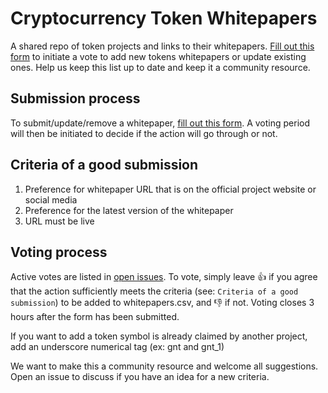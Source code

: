 # Cryptocurrency Token Whitepapers

A shared repo of token projects and links to their whitepapers. [Fill out this form](https://docs.google.com/forms/d/e/1FAIpQLSdA0TAfCMUNaLlXjSdkpH5pCFwpsyocR3gOMVqHdqsdwZDrcQ/viewform) to initiate a vote to add new tokens whitepapers or update existing ones. Help us keep this list up to date and keep it a community resource.

## Submission process

To submit/update/remove a whitepaper, [fill out this form](https://docs.google.com/forms/d/e/1FAIpQLSdA0TAfCMUNaLlXjSdkpH5pCFwpsyocR3gOMVqHdqsdwZDrcQ/viewform). A voting period will then be initiated to decide if the action will go through or not.

## Criteria of a good submission
1. Preference for whitepaper URL that is on the official project website or social media
2. Preference for the latest version of the whitepaper
3. URL must be live

## Voting process

Active votes are listed in [open issues](https://github.com/PublicDatasets/token-whitepapers/issues). To vote, simply leave 👍 if you agree that the action sufficiently meets the criteria (see: `Criteria of a good submission`) to be added to whitepapers.csv, and 👎 if not. Voting closes 3 hours after the form has been submitted.

If you want to add a token symbol is already claimed by another project, add an underscore numerical tag (ex: gnt and gnt_1)

We want to make this a community resource and welcome all suggestions. Open an issue to discuss if you have an idea for a new criteria. 
